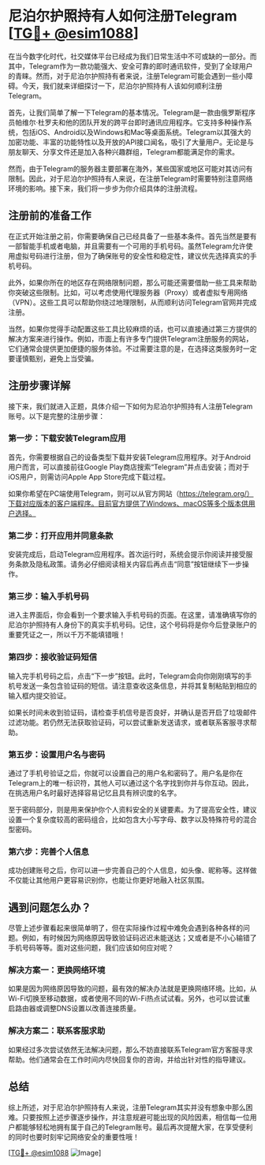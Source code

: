# 尼泊尔护照持有人如何注册Telegram [[TG💪+ @esim1088](https://t.me/s/esim1088)]

在当今数字化时代，社交媒体平台已经成为我们日常生活中不可或缺的一部分。而其中，Telegram作为一款功能强大、安全可靠的即时通讯软件，受到了全球用户的青睐。然而，对于尼泊尔护照持有者来说，注册Telegram可能会遇到一些小障碍。今天，我们就来详细探讨一下，尼泊尔护照持有人该如何顺利注册Telegram。

首先，让我们简单了解一下Telegram的基本情况。Telegram是一款由俄罗斯程序员帕维尔·杜罗夫和他的团队开发的跨平台即时通讯应用程序。它支持多种操作系统，包括iOS、Android以及Windows和Mac等桌面系统。Telegram以其强大的加密功能、丰富的功能特性以及开放的API接口闻名，吸引了大量用户。无论是与朋友聊天、分享文件还是加入各种兴趣群组，Telegram都能满足你的需求。

然而，由于Telegram的服务器主要部署在海外，某些国家或地区可能对其访问有限制。因此，对于尼泊尔护照持有人来说，在注册Telegram时需要特别注意网络环境的影响。接下来，我们将一步步为你介绍具体的注册流程。

## 注册前的准备工作

在正式开始注册之前，你需要确保自己已经具备了一些基本条件。首先当然是要有一部智能手机或者电脑，并且需要有一个可用的手机号码。虽然Telegram允许使用虚拟号码进行注册，但为了确保账号的安全性和稳定性，建议优先选择真实的手机号码。

此外，如果你所在的地区存在网络限制问题，那么可能还需要借助一些工具来帮助你突破这些限制。比如，可以考虑使用代理服务器（Proxy）或者虚拟专用网络（VPN）。这些工具可以帮助你绕过地理限制，从而顺利访问Telegram官网并完成注册。

当然，如果你觉得手动配置这些工具比较麻烦的话，也可以直接通过第三方提供的解决方案来进行操作。例如，市面上有许多专门提供Telegram注册服务的网站，它们通常会提供更加便捷的服务体验。不过需要注意的是，在选择这类服务时一定要谨慎甄别，避免上当受骗。

## 注册步骤详解

接下来，我们就进入正题，具体介绍一下如何为尼泊尔护照持有人注册Telegram账号。以下是完整的注册步骤：

### 第一步：下载安装Telegram应用

首先，你需要根据自己的设备类型下载并安装Telegram应用程序。对于Android用户而言，可以直接前往Google Play商店搜索“Telegram”并点击安装；而对于iOS用户，则需访问Apple App Store完成下载过程。

如果你希望在PC端使用Telegram，则可以从官方网站（https://telegram.org/）下载对应版本的客户端程序。目前官方提供了Windows、macOS等多个版本供用户选择。

### 第二步：打开应用并同意条款

安装完成后，启动Telegram应用程序。首次运行时，系统会提示你阅读并接受服务条款及隐私政策。请务必仔细阅读相关内容后再点击“同意”按钮继续下一步操作。

### 第三步：输入手机号码

进入主界面后，你会看到一个要求输入手机号码的页面。在这里，请准确填写你的尼泊尔护照持有人身份下的真实手机号码。记住，这个号码将是你今后登录账户的重要凭证之一，所以千万不能填错哦！

### 第四步：接收验证码短信

输入完手机号码之后，点击“下一步”按钮。此时，Telegram会向你刚刚填写的手机号发送一条包含验证码的短信。请注意查收这条信息，并将其复制粘贴到相应的输入框内提交验证。

如果长时间未收到验证码，请检查手机信号是否良好，并确认是否开启了垃圾邮件过滤功能。若仍然无法获取验证码，可以尝试重新发送请求，或者联系客服寻求帮助。

### 第五步：设置用户名与密码

通过了手机号验证之后，你就可以设置自己的用户名和密码了。用户名是你在Telegram上的唯一标识符，其他人可以通过这个名字找到你并与你互动。因此，在挑选用户名时最好选择容易记忆且具有辨识度的名字。

至于密码部分，则是用来保护你个人资料安全的关键要素。为了提高安全性，建议设置一个复杂度较高的密码组合，比如包含大小写字母、数字以及特殊符号的混合型密码。

### 第六步：完善个人信息

成功创建账号之后，你可以进一步完善自己的个人信息，如头像、昵称等。这样做不仅能让其他用户更容易识别你，也能让你更好地融入社区氛围。

## 遇到问题怎么办？

尽管上述步骤看起来很简单明了，但在实际操作过程中难免会遇到各种各样的问题。例如，有时候因为网络原因导致验证码迟迟未能送达；又或者是不小心输错了手机号码等等。面对这些问题，我们应该如何应对呢？

### 解决方案一：更换网络环境

如果是因为网络原因导致的问题，最有效的解决办法就是更换网络环境。比如，从Wi-Fi切换至移动数据，或者使用不同的Wi-Fi热点试试看。另外，也可以尝试重启路由器或调整DNS设置以改善连接质量。

### 解决方案二：联系客服求助

如果经过多次尝试依然无法解决问题，那么不妨直接联系Telegram官方客服寻求帮助。他们通常会在工作时间内尽快回复你的咨询，并给出针对性的指导建议。

## 总结

综上所述，对于尼泊尔护照持有人来说，注册Telegram其实并没有想象中那么困难。只要按照上述步骤逐步操作，并注意规避可能出现的风险因素，相信每一位用户都能够轻松地拥有属于自己的Telegram账号。最后再次提醒大家，在享受便利的同时也要时刻牢记网络安全的重要性哦！

[[TG💪+ @esim1088](https://t.me/s/esim1088) ![Image](https://i.postimg.cc/4NQfJmqS/Snipaste-2025-05-13-00-14-12.png)]